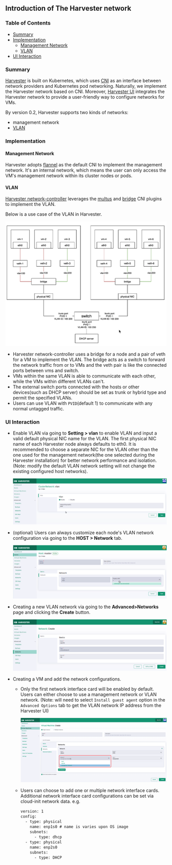 ## Introduction of The Harvester network

### Table of Contents
  * [Summary](#summary)
  * [Implementation](#implementation)
    * [Management Network](#management-network)
    * [VLAN](#vlan)
  * [UI Interaction](#ui-interaction)


### Summary
[Harvester](https://github.com/harvester/harvester) is built on Kubernetes, which uses [CNI](https://github.com/containernetworking/cni) as an interface between network providers and Kubernetes pod networking. Naturally, we implement the Harvester network based on CNI. Moreover, [Harvester UI](https://github.com/harvester/harvester-ui) integrates the Harvester network to provide a user-friendly way to configure networks for VMs.

By version 0.2, Harvester supports two kinds of networks: 
- management network
- [VLAN](https://en.wikipedia.org/wiki/Virtual_LAN)

### Implementation

#### Management Network

Harvester adopts [flannel](https://github.com/flannel-io/flannel) as the default CNI to implement the management network. It's an internal network, which means the user can only access the VM's management network within its cluster nodes or pods.

#### VLAN

[Harvester network-controller](https://github.com/harvester/harvester-network-controller) leverages the [multus](https://github.com/k8snetworkplumbingwg/multus-cni) and [bridge](https://www.cni.dev/plugins/current/main/bridge/) CNI plugins to implement the VLAN.  

Below is a use case of the VLAN in Harvester.

  ![](./assets/vlan-case.png)

- Harvester network-controller uses a bridge for a node and a pair of veth for a VM to implement the VLAN. The bridge acts as a switch to forward the network traffic from or to VMs and the veth pair is like the connected ports between vms and switch.
- VMs within the same VLAN is able to communicate with each other, while the VMs within different VLANs can't.
- The external switch ports connected with the hosts or other devices(such as DHCP server) should be set as trunk or hybrid type and permit the specified VLANs.
- Users can use VLAN with `PVID`(default 1) to communicate with any normal untagged traffic.

### UI Interaction

- Enable VLAN via going to **Setting > vlan** to enable VLAN and input a valid default physical NIC name for the VLAN. The first physical NIC name of each Harvester node always defaults to eth0. It is recommended to choose a separate NIC for the VLAN other than the one used for the management network(the one selected during the Harvester installation) for better network performance and isolation. (Note: modify the default VLAN network setting will not change the existing configured host networks).

  ![](./assets/enable-vlan.png)

- (optional) Users can always customize each node's VLAN network configuration via going to the **HOST > Network** tab.

  ![](./assets/node-network-configuration.png)
  
- Creating a new VLAN network via going to the **Advanced>Networks** page and clicking the **Create** button.

  ![](./assets/create-network.png)

- Creating a VM and add the network configurations.

  - Only the first network interface card will be enabled by default. Users can either choose to use a management network or VLAN network. (Note: will need to select `Install guest agent` option in the `Advanced Options` tab to get the VLAN network IP address from the Harvester UI)

    ![](./assets/vm-network-configuration.png)

  - Users can choose to add one or multiple network interface cards. Additional network interface card configurations can be set via cloud-init network data. e.g.

    ```
    version: 1
    config:
      - type: physical
        name: enp1s0 # name is varies upon OS image
        subnets:
          - type: dhcp
      - type: physical
        name: enp2s0 
        subnets:
          - type: DHCP
    ```
